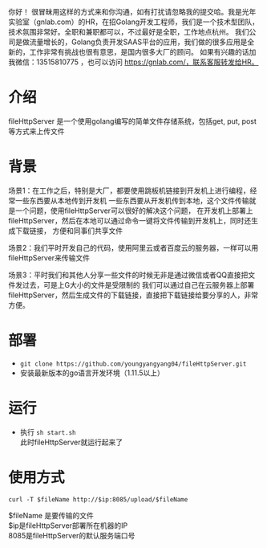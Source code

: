 你好！
很冒昧用这样的方式来和你沟通，如有打扰请忽略我的提交哈。我是光年实验室（gnlab.com）的HR，在招Golang开发工程师，我们是一个技术型团队，技术氛围非常好。全职和兼职都可以，不过最好是全职，工作地点杭州。
我们公司是做流量增长的，Golang负责开发SAAS平台的应用，我们做的很多应用是全新的，工作非常有挑战也很有意思，是国内很多大厂的顾问。
如果有兴趣的话加我微信：13515810775  ，也可以访问 https://gnlab.com/，联系客服转发给HR。
# 介绍 

fileHttpServer 是一个使用golang编写的简单文件存储系统，包括get, put, post等方式来上传文件 

# 背景 

场景1：在工作之后，特别是大厂，都要使用跳板机链接到开发机上进行编程，经常一些东西要从本地传到开发机
一些东西要从开发机传到本地，这个文件传输就是一个问题，使用fileHttpServer可以很好的解决这个问题， 
在开发机上部署上fileHttpServer，然后在本地可以通过命令一键将文件传输到开发机上，同时还生成下载链接，
方便和同事们共享文件 

场景2：我们平时开发自己的代码，使用阿里云或者百度云的服务器，一样可以用fileHttpServer来传输文件 

场景3：平时我们和其他人分享一些文件的时候无非是通过微信或者QQ直接把文件发过去，可是上G大小的文件是受限制的
我们可以通过自己在云服务器上部署fileHttpServer，然后生成文件的下载链接，直接把下载链接给要分享的人，非常方便。

# 部署 

* `git clone https://github.com/youngyangyang04/fileHttpServer.git`
* 安装最新版本的go语言开发环境（1.11.5以上） 

# 运行 
* 执行 `sh start.sh`  
此时fileHttpServer就运行起来了

# 使用方式 

`curl -T $fileName http://$ip:8085/upload/$fileName`   

$fileName 是要传输的文件   
$ip是fileHttpServer部署所在机器的IP   
8085是fileHttpServer的默认服务端口号  

